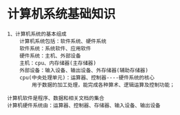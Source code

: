 计算机系统基础知识
=================================================================================
```
1、计算机系统的基本组成
    计算机系统包括：软件系统、硬件系统
    软件系统：系统软件、应用软件
    硬件系统：主机、外部设备
    主机：cpu、内存储器(主存储器)
    外部设备：输入设备、输出设备、外存储器(辅助存储器)
    cpu(中央处理单元)：运算器、控制器----硬件系统的核心
        用于数据的加工处理，能完成各种算术、逻辑运算及控制功能；

计算机软件是程序、数据和相关文档的集合
计算机硬件系统由：运算器、控制器、存储器、输入设备、输出设备

```
